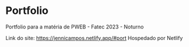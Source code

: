 # Portfolio
Portfolio para a matéria de PWEB - Fatec 2023 - Noturno

Link do site: https://jennicampos.netlify.app/#port
Hospedado por Netlify